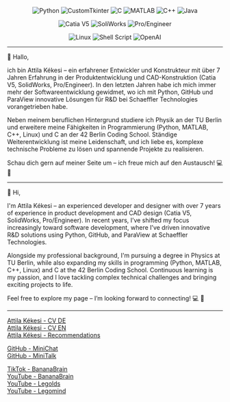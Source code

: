<div align="center">

![Python](https://img.shields.io/badge/Python-✔✔✔✔-blue)
![CustomTkinter](https://img.shields.io/badge/CustomTkinter-✔✔✔✔-blue)
![C](https://img.shields.io/badge/C-✔✔✔✔-blue)
![MATLAB](https://img.shields.io/badge/MATLAB-✔✔✔✔-blue)
![C++](https://img.shields.io/badge/C++-✔✔-blue)
![Java](https://img.shields.io/badge/Java-✔✔-blue)

![Catia V5](https://img.shields.io/badge/Catia_V5-✔✔✔✔✔-blue)
![SoliWorks](https://img.shields.io/badge/SolidWorks-✔✔✔✔✔-blue)
![Pro/Engineer](https://img.shields.io/badge/ProEngineer-✔✔-blue)

![Linux](https://img.shields.io/badge/Linux-✔✔✔-blue)
![Shell Script](https://img.shields.io/badge/Shell_Script-✔✔✔-blue)
![OpenAI](https://img.shields.io/badge/OpenAI_API-✔✔-blue)
</div>

---

👋 Hallo,

ich bin Attila Kékesi – ein erfahrener Entwickler und Konstrukteur mit über 7 Jahren Erfahrung in der Produktentwicklung und CAD-Konstruktion (Catia V5, SolidWorks, Pro/Engineer). In den letzten Jahren habe ich mich immer mehr der Softwareentwicklung gewidmet, wo ich mit Python, GitHub und ParaView innovative Lösungen für R&D bei Schaeffler Technologies vorangetrieben habe.

Neben meinem beruflichen Hintergrund studiere ich Physik an der TU Berlin und erweitere meine Fähigkeiten in Programmierung (Python, MATLAB, C++, Linux) und C an der 42 Berlin Coding School. Ständige Weiterentwicklung ist meine Leidenschaft, und ich liebe es, komplexe technische Probleme zu lösen und spannende Projekte zu realisieren.

Schau dich gern auf meiner Seite um – ich freue mich auf den Austausch! 💻 🚀

---

👋 Hi,

I'm Attila Kékesi – an experienced developer and designer with over 7 years of experience in product development and CAD design (Catia V5, SolidWorks, Pro/Engineer). In recent years, I’ve shifted my focus increasingly toward software development, where I’ve driven innovative R&D solutions using Python, GitHub, and ParaView at Schaeffler Technologies.

Alongside my professional background, I'm pursuing a degree in Physics at TU Berlin, while also expanding my skills in programming (Python, MATLAB, C++, Linux) and C at the 42 Berlin Coding School. Continuous learning is my passion, and I love tackling complex technical challenges and bringing exciting projects to life.

Feel free to explore my page – I’m looking forward to connecting! 💻 🚀

---

[Attila Kékesi - CV DE](https://github.com/akekesi/akekesi/blob/main/attila_kekesi_cv_de.pdf)  
[Attila Kékesi - CV EN](https://github.com/akekesi/akekesi/blob/main/attila_kekesi_cv_en.pdf)  
[Attila Kékesi - Recommendations](https://github.com/akekesi/akekesi/blob/main/attila_kekesi_recommendations.pdf)

[GitHub - MiniChat](https://github.com/akekesi/minichat)  
[GitHub - MiniTalk](https://github.com/akekesi/minitalk)

[TikTok - BananaBrain](https://www.tiktok.com/@bananabrainhq?_t=8h7C9bUGPiK&_r=1&fbclid=IwAR0f25ARVCUq2GzSDxdVzbn693m9vZAz2Mu9QZtDt6kHaSDTWdIwWIzzY1s)  
[YouTube - BananaBrain](https://www.youtube.com/@BananaBrainHQ/shorts)  
[YouTube - Legolds](https://www.youtube.com/watch?v=Y66s1WhvMSI&list=PLgRD4Phr5Y-XT1UhKbF_F_0W7NlNutvxZ)  
[YouTube - Legomind](https://www.youtube.com/watch?v=g61y6o8w9KM&list=PLgRD4Phr5Y-XNZCLYAp_pjrH9JwWVzu3F)

